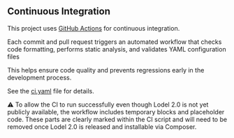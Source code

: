 ## Continuous Integration

This project uses [GitHub Actions](https://github.com/features/actions) for continuous integration.

Each commit and pull request triggers an automated workflow that checks code formatting, performs static analysis, and validates YAML configuration files

This helps ensure code quality and prevents regressions early in the development process.

See the [ci.yaml](https://github.com/operas-eu/lodel-data-interoperability-bundle/blob/main/.github/workflows/ci.yaml) file for details.

⚠️ To allow the CI to run successfully even though Lodel 2.0 is not yet publicly available, the workflow includes temporary blocks and placeholder code. These parts are clearly marked within the CI script and will need to be removed once Lodel 2.0 is released and installable via Composer.
